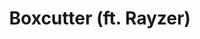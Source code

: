 ---
layout: song
redirect_from: /home/song/14
id: 14
title: Boxcutter (ft. Rayzer)
artist: Kraedt
genre: Electro House
image: Boxcutter.jpg
buy-able: true
downloadable: true
yt-id: KMRAMqbVhpY
itunes: https://itunes.apple.com/us/album/the-record-crate/id1195366160
beatport:
gplay: dbo.Song
amazon: https://www.amazon.com/Record-Crate-Kraedt/dp/B01MT9BKO0/ref=sr_1_3?s=dmusic&ie=UTF8&qid=1491041296&sr=1-3-mp3-albums-bar-strip-0&keywords=Kraedt
license: 1
---
